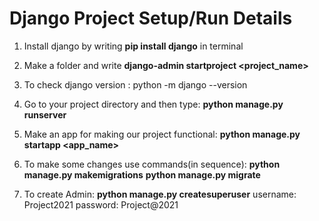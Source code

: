 # Django Project Setup/Run Details
1. Install django by writing <b>pip install django</b> in terminal

2. Make a folder and write <b>django-admin startproject <project_name></b>

3. To check django version : python -m django --version

4. Go to your project directory and then type: 
   <b>python manage.py runserver</b>

5. Make an app for making our project functional:
   <b>python manage.py startapp <app_name></b>
  
6. To make some changes use commands(in sequence):
   <b>python manage.py makemigrations</b>
   <b>python manage.py migrate</b>

7. To create Admin: <b>python manage.py createsuperuser</b>
   username: Project2021
   password: Project@2021